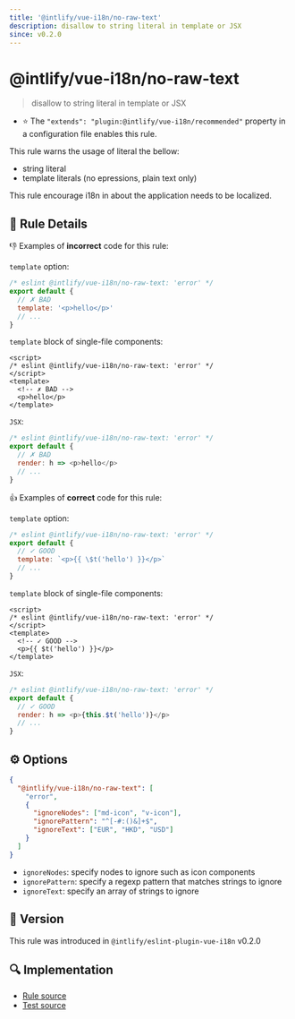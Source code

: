 ```yaml
---
title: '@intlify/vue-i18n/no-raw-text'
description: disallow to string literal in template or JSX
since: v0.2.0
---
```


# @intlify/vue-i18n/no-raw-text

> disallow to string literal in template or JSX

- :star: The `"extends": "plugin:@intlify/vue-i18n/recommended"` property in a configuration file enables this rule.

This rule warns the usage of literal the bellow:

- string literal
- template literals (no epressions, plain text only)

This rule encourage i18n in about the application needs to be localized.

## :book: Rule Details

:-1: Examples of **incorrect** code for this rule:

`template` option:

<eslint-code-block language="javascript">

<!-- eslint-skip -->

```js
/* eslint @intlify/vue-i18n/no-raw-text: 'error' */
export default {
  // ✗ BAD
  template: '<p>hello</p>'
  // ...
}
```

</eslint-code-block>

`template` block of single-file components:

<eslint-code-block>

<!-- eslint-skip -->

```vue
<script>
/* eslint @intlify/vue-i18n/no-raw-text: 'error' */
</script>
<template>
  <!-- ✗ BAD -->
  <p>hello</p>
</template>
```

</eslint-code-block>

`JSX`:

<eslint-code-block language="javascript">

<!-- eslint-skip -->

```js
/* eslint @intlify/vue-i18n/no-raw-text: 'error' */
export default {
  // ✗ BAD
  render: h => <p>hello</p>
  // ...
}
```

</eslint-code-block>

:+1: Examples of **correct** code for this rule:

`template` option:

<eslint-code-block language="javascript">

<!-- eslint-skip -->

```js
/* eslint @intlify/vue-i18n/no-raw-text: 'error' */
export default {
  // ✓ GOOD
  template: `<p>{{ \$t('hello') }}</p>`
  // ...
}
```

</eslint-code-block>

`template` block of single-file components:

<eslint-code-block>

<!-- eslint-skip -->

```vue
<script>
/* eslint @intlify/vue-i18n/no-raw-text: 'error' */
</script>
<template>
  <!-- ✓ GOOD -->
  <p>{{ $t('hello') }}</p>
</template>
```

</eslint-code-block>

`JSX`:

<eslint-code-block language="javascript">

<!-- eslint-skip -->

```js
/* eslint @intlify/vue-i18n/no-raw-text: 'error' */
export default {
  // ✓ GOOD
  render: h => <p>{this.$t('hello')}</p>
  // ...
}
```

</eslint-code-block>

## :gear: Options

```json
{
  "@intlify/vue-i18n/no-raw-text": [
    "error",
    {
      "ignoreNodes": ["md-icon", "v-icon"],
      "ignorePattern": "^[-#:()&]+$",
      "ignoreText": ["EUR", "HKD", "USD"]
    }
  ]
}
```

- `ignoreNodes`: specify nodes to ignore such as icon components
- `ignorePattern`: specify a regexp pattern that matches strings to ignore
- `ignoreText`: specify an array of strings to ignore

## :rocket: Version

This rule was introduced in `@intlify/eslint-plugin-vue-i18n` v0.2.0

## :mag: Implementation

- [Rule source](https://github.com/intlify/eslint-plugin-vue-i18n/blob/master/lib/rules/no-raw-text.ts)
- [Test source](https://github.com/intlify/eslint-plugin-vue-i18n/tree/master/tests/lib/rules/no-raw-text.ts)
